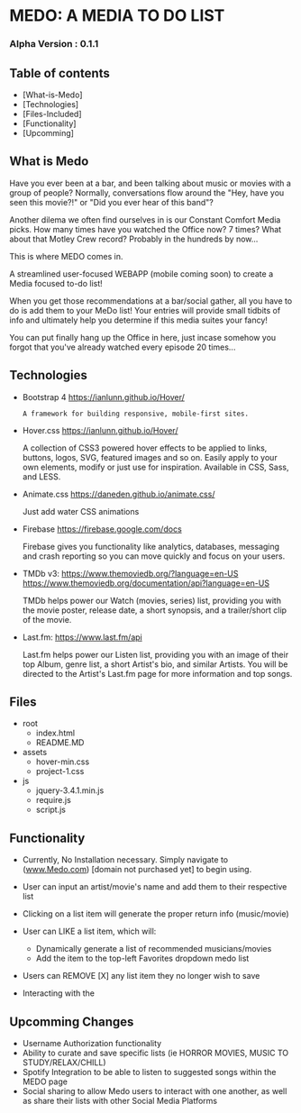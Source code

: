 

# MEDO: A MEDIA TO DO LIST 
### Alpha Version : 0.1.1

## Table of contents
* [What-is-Medo]
* [Technologies]
* [Files-Included]
* [Functionality]
* [Upcomming]


## What is Medo

Have you ever been at a bar, and been talking about music or movies with a group of people?  Normally, conversations flow around the "Hey, have you seen this movie?!"  or "Did you ever hear of this band"? 

Another dilema we often find ourselves in is our Constant Comfort Media picks.  How many times have you watched the Office now?  7 times?  What about that Motley Crew record?  Probably in the hundreds by now...

This is where MEDO comes in.

A streamlined user-focused WEBAPP (mobile coming soon) to create a Media focused to-do list!


When you get those recommendations at a bar/social gather, all you have to do is add them to your MeDo list! Your entries will provide small tidbits of info and ultimately help you determine if this media suites your fancy!  

You can put finally hang up the Office in here, just incase somehow you forgot that you've already watched every episode 20 times...


## Technologies

* Bootstrap 4
     https://ianlunn.github.io/Hover/

      A framework for building responsive, mobile-first sites.

* Hover.css
    https://ianlunn.github.io/Hover/

    A collection of CSS3 powered hover effects to be applied to links, buttons, logos, SVG, featured images and so on. Easily apply to your own elements, modify or just use for inspiration. Available in CSS, Sass, and LESS.

* Animate.css
    https://daneden.github.io/animate.css/

    Just add water CSS animations

* Firebase
    https://firebase.google.com/docs

    Firebase gives you functionality like analytics, databases, messaging and crash reporting so you can move quickly and focus on your users.


* TMDb v3:
    https://www.themoviedb.org/?language=en-US
    https://www.themoviedb.org/documentation/api?language=en-US

    TMDb helps power our Watch (movies, series) list, providing you with the movie poster, release date, a short synopsis, and a trailer/short clip of the movie.

* Last.fm: 
    https://www.last.fm/api

    Last.fm helps power our Listen list, providing you with an image of their top Album, genre list, a short Artist's bio, and similar Artists.  You will be directed to the Artist's Last.fm page for more information and top songs.


## Files 
* root
    * index.html
    * README.MD
* assets
    * hover-min.css
    * project-1.css
* js
    * jquery-3.4.1.min.js
    * require.js
    * script.js


## Functionality

* Currently, No Installation necessary.  Simply navigate to (www.Medo.com) [domain not purchased yet] to begin using.

* User can input an artist/movie's name and add them to their respective list
* Clicking on a list item will generate the proper return info (music/movie)
* User can LIKE a list item, which will:
    * Dynamically generate a list of recommended musicians/movies
    * Add the item to the top-left Favorites dropdown medo list
* Users can REMOVE [X] any list item they no longer wish to save
* Interacting with the 
    

## Upcomming Changes

* Username Authorization functionality
* Ability to curate and save specific lists (ie HORROR MOVIES, MUSIC TO STUDY/RELAX/CHILL)
* Spotify Integration to be able to listen to suggested songs within the MEDO page
* Social sharing to allow Medo users to interact with one another, as well as share their lists with other Social Media Platforms